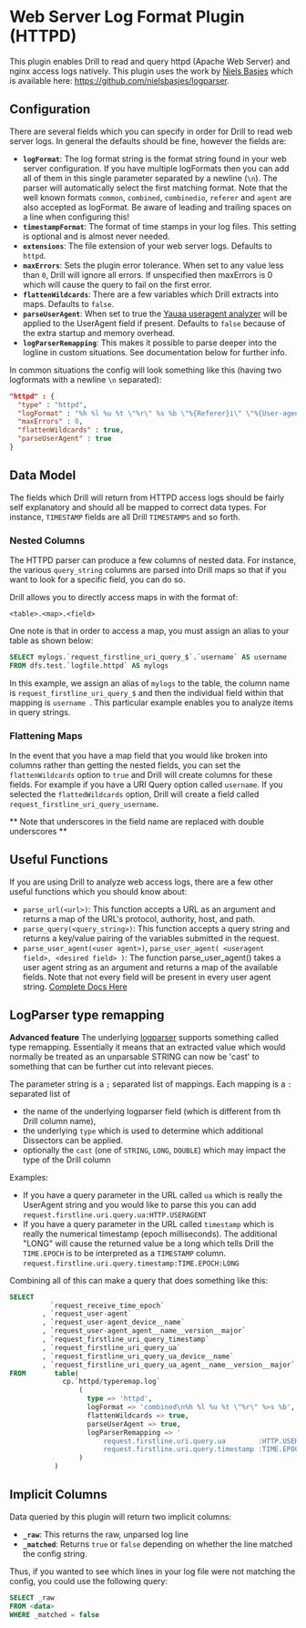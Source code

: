 # Web Server Log Format Plugin (HTTPD)
This plugin enables Drill to read and query httpd (Apache Web Server) and nginx access logs natively. This plugin uses the work by [Niels Basjes](https://github.com/nielsbasjes
) which is available here: https://github.com/nielsbasjes/logparser.

## Configuration
There are several fields which you can specify in order for Drill to read web server logs. In general the defaults should be fine, however the fields are:
* **`logFormat`**:  The log format string is the format string found in your web server configuration. If you have multiple logFormats then you can add all of them in this
 single parameter separated by a newline (`\n`). The parser will automatically select the first matching format.
 Note that the well known formats `common`, `combined`, `combinedio`, `referer` and `agent` are also accepted as logFormat.
 Be aware of leading and trailing spaces on a line when configuring this!
* **`timestampFormat`**:  The format of time stamps in your log files. This setting is optional and is almost never needed.
* **`extensions`**:  The file extension of your web server logs.  Defaults to `httpd`.
* **`maxErrors`**:  Sets the plugin error tolerance. When set to any value less than `0`, Drill will ignore all errors. If unspecified then maxErrors is 0 which will cause the query to fail on the first error.
* **`flattenWildcards`**: There are a few variables which Drill extracts into maps.  Defaults to `false`.
* **`parseUserAgent`**: When set to true the [Yauaa useragent analyzer](https://yauaa.basjes.nl) will be applied to the UserAgent field if present. Defaults to `false` because of the extra startup and memory overhead.
* **`logParserRemapping`**: This makes it possible to parse deeper into the logline in custom situations. See documentation below for further info.

In common situations the config will look something like this (having two logformats with a newline `\n` separated):
```json
"httpd" : {
  "type" : "httpd",
  "logFormat" : "%h %l %u %t \"%r\" %s %b \"%{Referer}i\" \"%{User-agent}i\" %V\ncombined",
  "maxErrors" : 0,
  "flattenWildcards" : true,
  "parseUserAgent" : true
}
```

## Data Model
The fields which Drill will return from HTTPD access logs should be fairly self explanatory and should all be mapped to correct data types.  For instance, `TIMESTAMP` fields are
 all Drill `TIMESTAMPS` and so forth.

### Nested Columns
The HTTPD parser can produce a few columns of nested data. For instance, the various `query_string` columns are parsed into Drill maps so that if you want to look for a specific
 field, you can do so.

 Drill allows you to directly access maps in with the format of:
 ```
<table>.<map>.<field>
```
 One note is that in order to access a map, you must assign an alias to your table as shown below:
 ```sql
SELECT mylogs.`request_firstline_uri_query_$`.`username` AS username
FROM dfs.test.`logfile.httpd` AS mylogs

```
In this example, we assign an alias of `mylogs` to the table, the column name is `request_firstline_uri_query_$` and then the individual field within that mapping is `username
`.  This particular example enables you to analyze items in query strings.

### Flattening Maps
In the event that you have a map field that you would like broken into columns rather than getting the nested fields, you can set the `flattenWildcards` option to `true` and
Drill will create columns for these fields.  For example if you have a URI Query option called `username`.  If you selected the `flattedWildcards` option, Drill will create a
field called `request_firstline_uri_query_username`.

** Note that underscores in the field name are replaced with double underscores **

## Useful Functions
 If you are using Drill to analyze web access logs, there are a few other useful functions which you should know about:

 * `parse_url(<url>)`: This function accepts a URL as an argument and returns a map of the URL's protocol, authority, host, and path.
 * `parse_query(<query_string>)`: This function accepts a query string and returns a key/value pairing of the variables submitted in the request.
 * `parse_user_agent(<user agent>)`, `parse_user_agent( <useragent field>, <desired field> )`: The function parse_user_agent() takes a user agent string as an argument and
  returns a map of the available fields. Note that not every field will be present in every user agent string.
  [Complete Docs Here](https://github.com/apache/drill/tree/master/contrib/udfs#user-agent-functions)

## LogParser type remapping
**Advanced feature**
The underlying [logparser](https://github.com/nielsbasjes/logparser) supports something called type remapping.
Essentially it means that an extracted value which would normally be treated as an unparsable STRING can now be 'cast' to something
that can be further cut into relevant pieces.

The parameter string is a `;` separated list of mappings.
Each mapping is a `:` separated list of
- the name of the underlying logparser field (which is different from th Drill column name),
- the underlying `type` which is used to determine which additional Dissectors can be applied.
- optionally the `cast` (one of `STRING`, `LONG`, `DOUBLE`) which may impact the type of the Drill column

Examples:
- If you have a query parameter in the URL called `ua` which is really the UserAgent string and you would like to parse this you can add
`request.firstline.uri.query.ua:HTTP.USERAGENT`
- If you have a query parameter in the URL called `timestamp` which is really the numerical timestamp (epoch milliseconds).
The additional "LONG" will cause the returned value be a long which tells Drill the `TIME.EPOCH` is to be interpreted as a `TIMESTAMP` column.
`request.firstline.uri.query.timestamp:TIME.EPOCH:LONG`

Combining all of this can make a query that does something like this:
```sql
SELECT
          `request_receive_time_epoch`
        , `request_user-agent`
        , `request_user-agent_device__name`
        , `request_user-agent_agent__name__version__major`
        , `request_firstline_uri_query_timestamp`
        , `request_firstline_uri_query_ua`
        , `request_firstline_uri_query_ua_device__name`
        , `request_firstline_uri_query_ua_agent__name__version__major`
FROM       table(
             cp.`httpd/typeremap.log`
                 (
                   type => 'httpd',
                   logFormat => 'combined\n%h %l %u %t \"%r\" %>s %b',
                   flattenWildcards => true,
                   parseUserAgent => true,
                   logParserRemapping => '
                       request.firstline.uri.query.ua        :HTTP.USERAGENT;
                       request.firstline.uri.query.timestamp :TIME.EPOCH    : LONG'
                 )
           )
```

## Implicit Columns
Data queried by this plugin will return two implicit columns:

* **`_raw`**: This returns the raw, unparsed log line
* **`_matched`**:  Returns `true` or `false` depending on whether the line matched the config string.

Thus, if you wanted to see which lines in your log file were not matching the config, you could use the following query:

```sql
SELECT _raw
FROM <data>
WHERE _matched = false
```